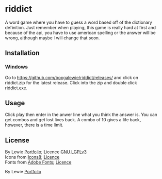 # riddict
A word game where you have to guess a word based off of the dictionary definition.
Just remember when playing, this game is really hard at first and because of the api, you have to use american spelling or the answer will be wrong, although maybe I will change that soon.

## Installation

### Windows
Go to https://github.com/boogalewie/riddict/releases/ and click on riddict.zip for the latest release.
Click into the zip and double click riddict.exe.

## Usage

Click play then enter in the anwer line what you think the answer is.
You can get combos and get lost lives back. A combo of 10 gives a life back,
however, there is a time limit.

## License
By Lewie [Portfolio](https://lewie.myportfolio.com/); Licence [GNU LGPLv3](https://choosealicense.com/licenses/lgpl-3.0/) <br />
Icons from [Icons8](https://icons8.com); [Licence](https://icons8.com/license)<br />
Fonts from [Adobe Fonts](https://fonts.adobe.com/fonts/museo); [Licence](https://helpx.adobe.com/fonts/using/font-licensing.html) <br />

By Lewie [Portfolio](https://lewie.myportfolio.com/)
